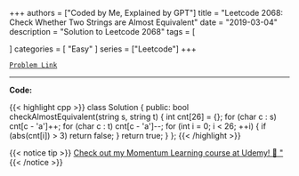 
+++
authors = ["Coded by Me, Explained by GPT"]
title = "Leetcode 2068: Check Whether Two Strings are Almost Equivalent"
date = "2019-03-04"
description = "Solution to Leetcode 2068"
tags = [
    
]
categories = [
    "Easy"
]
series = ["Leetcode"]
+++



[`Problem Link`](https://leetcode.com/problems/check-whether-two-strings-are-almost-equivalent/description/)

---

**Code:**

{{< highlight cpp >}}
class Solution {
public:
    bool checkAlmostEquivalent(string s, string t) {
        int cnt[26] = {};
        for (char c : s) cnt[c - 'a']++;
        for (char c : t) cnt[c - 'a']--;
        for (int i = 0; i < 26; ++i) {
            if (abs(cnt[i]) > 3) return false;
        }
        return true;
    }
};
{{< /highlight >}}



{{< notice tip >}}
[Check out my Momentum Learning course at Udemy! 🚀 "](https://www.udemy.com/course/blind-75-the-data-structures-and-algorithms-essentials/)
{{< /notice >}}

